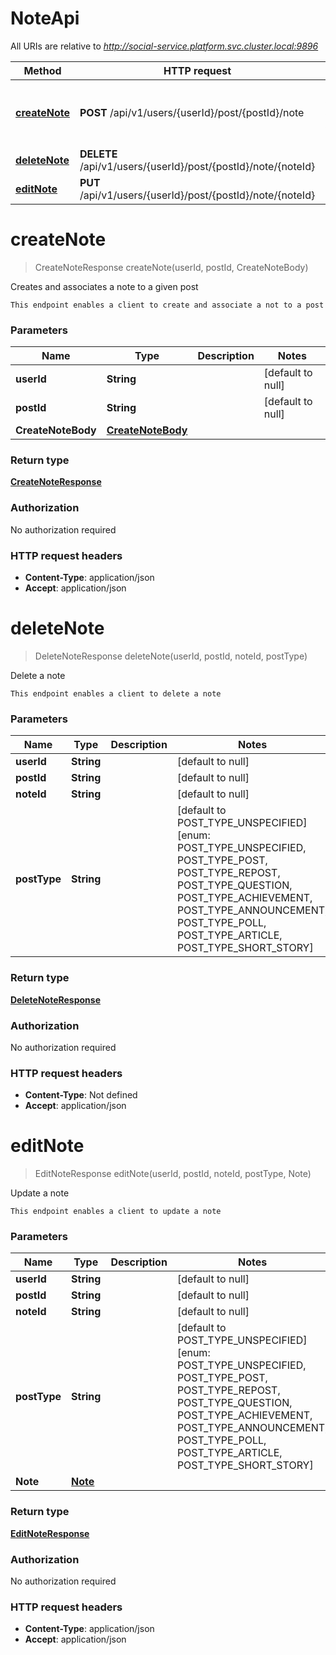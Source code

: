 # NoteApi

All URIs are relative to *http://social-service.platform.svc.cluster.local:9896*

| Method | HTTP request | Description |
|------------- | ------------- | -------------|
| [**createNote**](NoteApi.md#createNote) | **POST** /api/v1/users/{userId}/post/{postId}/note | Creates and associates a note to a given post |
| [**deleteNote**](NoteApi.md#deleteNote) | **DELETE** /api/v1/users/{userId}/post/{postId}/note/{noteId} | Delete a note |
| [**editNote**](NoteApi.md#editNote) | **PUT** /api/v1/users/{userId}/post/{postId}/note/{noteId} | Update a note |


<a name="createNote"></a>
# **createNote**
> CreateNoteResponse createNote(userId, postId, CreateNoteBody)

Creates and associates a note to a given post

    This endpoint enables a client to create and associate a not to a post

### Parameters

|Name | Type | Description  | Notes |
|------------- | ------------- | ------------- | -------------|
| **userId** | **String**|  | [default to null] |
| **postId** | **String**|  | [default to null] |
| **CreateNoteBody** | [**CreateNoteBody**](../Models/CreateNoteBody.md)|  | |

### Return type

[**CreateNoteResponse**](../Models/CreateNoteResponse.md)

### Authorization

No authorization required

### HTTP request headers

- **Content-Type**: application/json
- **Accept**: application/json

<a name="deleteNote"></a>
# **deleteNote**
> DeleteNoteResponse deleteNote(userId, postId, noteId, postType)

Delete a note

    This endpoint enables a client to delete a note

### Parameters

|Name | Type | Description  | Notes |
|------------- | ------------- | ------------- | -------------|
| **userId** | **String**|  | [default to null] |
| **postId** | **String**|  | [default to null] |
| **noteId** | **String**|  | [default to null] |
| **postType** | **String**|  | [default to POST_TYPE_UNSPECIFIED] [enum: POST_TYPE_UNSPECIFIED, POST_TYPE_POST, POST_TYPE_REPOST, POST_TYPE_QUESTION, POST_TYPE_ACHIEVEMENT, POST_TYPE_ANNOUNCEMENT, POST_TYPE_POLL, POST_TYPE_ARTICLE, POST_TYPE_SHORT_STORY] |

### Return type

[**DeleteNoteResponse**](../Models/DeleteNoteResponse.md)

### Authorization

No authorization required

### HTTP request headers

- **Content-Type**: Not defined
- **Accept**: application/json

<a name="editNote"></a>
# **editNote**
> EditNoteResponse editNote(userId, postId, noteId, postType, Note)

Update a note

    This endpoint enables a client to update a note

### Parameters

|Name | Type | Description  | Notes |
|------------- | ------------- | ------------- | -------------|
| **userId** | **String**|  | [default to null] |
| **postId** | **String**|  | [default to null] |
| **noteId** | **String**|  | [default to null] |
| **postType** | **String**|  | [default to POST_TYPE_UNSPECIFIED] [enum: POST_TYPE_UNSPECIFIED, POST_TYPE_POST, POST_TYPE_REPOST, POST_TYPE_QUESTION, POST_TYPE_ACHIEVEMENT, POST_TYPE_ANNOUNCEMENT, POST_TYPE_POLL, POST_TYPE_ARTICLE, POST_TYPE_SHORT_STORY] |
| **Note** | [**Note**](../Models/Note.md)|  | |

### Return type

[**EditNoteResponse**](../Models/EditNoteResponse.md)

### Authorization

No authorization required

### HTTP request headers

- **Content-Type**: application/json
- **Accept**: application/json

